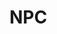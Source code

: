 # NPC
<script src="../../../assets/scripts/alts.js"></script>
<script type="text/javascript">display_alt("npcs", per_row = 6)</script>
